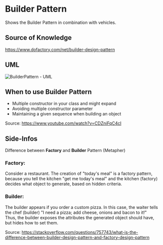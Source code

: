 # Builder Pattern
Shows the Builder Pattern in combination with vehicles. 

## Source of Knowledge
https://www.dofactory.com/net/builder-design-pattern


## UML
![BuilderPattern - UML](https://www.dofactory.com/img/diagrams/net/builder.png)


## When to use Builder Pattern

- Multiple constructor in your class and might expand
- Avoiding multiple constructor parameter
- Maintaining a given sequence when building an object

Source: https://www.youtube.com/watch?v=CDZniFqC4cI



## Side-Infos

Difference between **Factory** and **Builder** Pattern (Metapher)

### Factory:
Consider a restaurant. The creation of "today's meal" is a factory pattern, because you tell the kitchen "get me today's meal" 
and the kitchen (factory) decides what object to generate, based on hidden criteria.

### Builder: 
The builder appears if you order a custom pizza. 
In this case, the waiter tells the chef (builder) "I need a pizza; add cheese, onions and bacon to it!" 
Thus, the builder exposes the attributes the generated object should have, but hides how to set them.


Source: https://stackoverflow.com/questions/757743/what-is-the-difference-between-builder-design-pattern-and-factory-design-pattern
